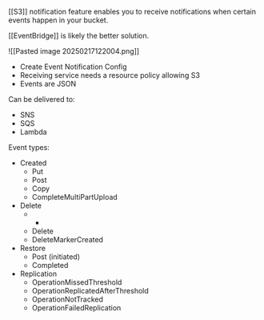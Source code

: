 [[S3]] notification feature enables you to receive notifications when certain events happen in your bucket.

[[EventBridge]] is likely the better solution.

![[Pasted image 20250217122004.png]]

- Create Event Notification Config
- Receiving service needs a resource policy allowing S3
- Events are JSON

Can be delivered to:
- SNS
- SQS
- Lambda

Event types:
- Created
	- Put
	- Post
	- Copy
	- CompleteMultiPartUpload
- Delete
	- *
	- Delete
	- DeleteMarkerCreated
- Restore
	- Post (initiated)
	- Completed
- Replication
	- OperationMissedThreshold
	- OperationReplicatedAfterThreshold
	- OperationNotTracked
	- OperationFailedReplication

